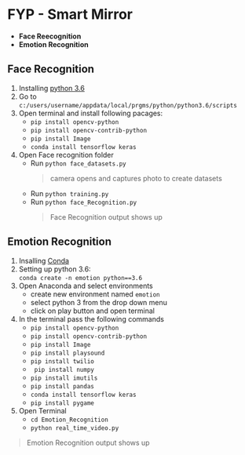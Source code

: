 # FYP - Smart Mirror
- **Face Reecognition**
- **Emotion Recognition**


## Face Recognition
1. Installing [python 3.6](https://www.python.org/downloads/release/python-360/)
2. Go to `c:/users/username/appdata/local/prgms/python/python3.6/scripts`
3. Open terminal and install following pacages:
	- `pip install opencv-python`
	- `pip install opencv-contrib-python`
	- `pip install Image`
	- `conda install tensorflow keras`
4. Open Face recognition folder
	- Run `python face_datasets.py`
	   >camera opens and captures photo to create datasets
	- Run `python training.py`
	- Run `python face_Recognition.py`
		> Face Recognition output shows up


## Emotion Recognition
1. Insalling [Conda](https://docs.anaconda.com/anaconda/install/windows/)
2. Setting up python 3.6:  
	 `conda create -n emotion python==3.6`
3. Open Anaconda and select environments
	- create new environment named `emotion`
	- select python 3 from the drop down menu
	- click on play button and open terminal
4. In the terminal pass the following commands
	-	 `pip install opencv-python`
	-	`pip install opencv-contrib-python`
	-	 `pip install Image`
	-	`pip install playsound`
	-	`pip install twilio`
	-	` pip install numpy`
	-	`pip install imutils`
	-	`pip install pandas`
	-	`conda install tensorflow keras`
	-	`pip install pygame`
5.  Open Terminal
	-	`cd Emotion_Recognition` 
	-	`python real_time_video.py`

> Emotion Recognition output shows up
